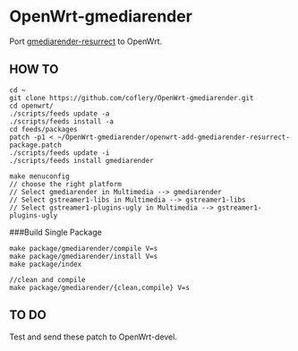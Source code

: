 # OpenWrt-gmediarender

Port [gmediarender-resurrect](https://github.com/hzeller/gmrender-resurrect) to OpenWrt.

## HOW TO

	cd ~
	git clone https://github.com/coflery/OpenWrt-gmediarender.git
	cd openwrt/
	./scripts/feeds update -a
	./scripts/feeds install -a
	cd feeds/packages
	patch -p1 < ~/OpenWrt-gmediarender/openwrt-add-gmediarender-resurrect-package.patch
	./scripts/feeds update -i
	./scripts/feeds install gmediarender
	
	make menuconfig
	// choose the right platform
	// Select gmediarender in Multimedia --> gmediarender
	// Select gstreamer1-libs in Multimedia --> gstreamer1-libs
	// Select gstreamer1-plugins-ugly in Multimedia --> gstreamer1-plugins-ugly

###Build Single Package

	make package/gmediarender/compile V=s
	make package/gmediarender/install V=s
	make package/index

	//clean and compile
	make package/gmediarender/{clean,compile} V=s

## TO DO

Test and send these patch to OpenWrt-devel. 
